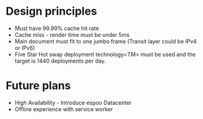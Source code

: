 # Design principles
* Must have 99.99% cache hit rate
* Cache miss - render time must be under 5ms
* Main document must fit to one jumbo frame (Transit layer could be IPv4 or IPv6)
* Five Star Hot swap deployment technology\<TM\> must be used and the target is 1440 deployments per day.

# Future plans
* High Availability - Introduce espoo Datacenter
* Offline experience with service worker

